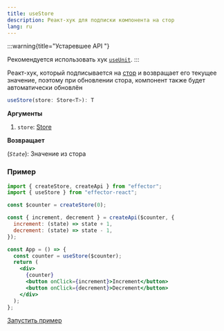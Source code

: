 ```yaml
---
title: useStore
description: Реакт-хук для подписки компонента на стор
lang: ru
---
```


:::warning{title="Устаревшее API "}

Рекомендуется использовать хук [`useUnit`](/ru/api/effector-react/useUnit).
:::

Реакт-хук, который подписывается на [стор](/ru/api/effector/Store) и возвращает его текущее значение, поэтому при обновлении стора, компонент также будет автоматически обновлён

```ts
useStore(store: Store<T>): T
```

**Аргументы**

1. `store`: [Store](/ru/api/effector/Store)

**Возвращает**

(_`State`_): Значение из стора

### Пример

```jsx
import { createStore, createApi } from "effector";
import { useStore } from "effector-react";

const $counter = createStore(0);

const { increment, decrement } = createApi($counter, {
  increment: (state) => state + 1,
  decrement: (state) => state - 1,
});

const App = () => {
  const counter = useStore($counter);
  return (
    <div>
      {counter}
      <button onClick={increment}>Increment</button>
      <button onClick={decrement}>Decrement</button>
    </div>
  );
};
```

[Запустить пример](https://share.effector.dev/DHzp3z4r)
